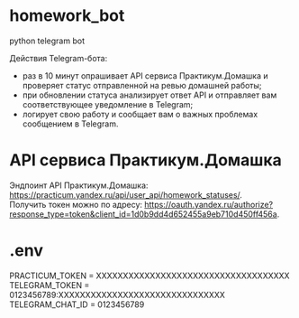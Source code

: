 # homework_bot
python telegram bot

Действия Telegram-бота:
- раз в 10 минут опрашивает API сервиса Практикум.Домашка и проверяет статус отправленной на ревью домашней работы;
- при обновлении статуса анализирует ответ API и отправляет вам соответствующее уведомление в Telegram;
- логирует свою работу и сообщает вам о важных проблемах сообщением в Telegram.

# API сервиса Практикум.Домашка

Эндпоинт API Практикум.Домашка: https://practicum.yandex.ru/api/user_api/homework_statuses/.  
Получить токен можно по адресу: https://oauth.yandex.ru/authorize?response_type=token&client_id=1d0b9dd4d652455a9eb710d450ff456a.


# .env

PRACTICUM_TOKEN = XXXXXXXXXXXXXXXXXXXXXXXXXXXXXXXXXXXX  
TELEGRAM_TOKEN = 0123456789:XXXXXXXXXXXXXXXXXXXXXXXXXXXXXXX     
TELEGRAM_CHAT_ID = 0123456789
